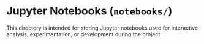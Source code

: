 # Jupyter Notebooks (`notebooks/`)

This directory is intended for storing Jupyter notebooks used for interactive analysis, experimentation, or development during the project.
